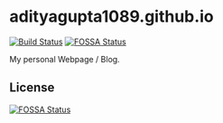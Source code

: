 # adityagupta1089.github.io
[![Build Status](https://travis-ci.com/adityagupta1089/adityagupta1089.github.io.svg?branch=master)](https://travis-ci.com/adityagupta1089/adityagupta1089.github.io)
[![FOSSA Status](https://app.fossa.io/api/projects/git%2Bgithub.com%2Fadityagupta1089%2Fadityagupta1089.github.io.svg?type=shield)](https://app.fossa.io/projects/git%2Bgithub.com%2Fadityagupta1089%2Fadityagupta1089.github.io?ref=badge_shield)

My personal Webpage / Blog.


## License
[![FOSSA Status](https://app.fossa.io/api/projects/git%2Bgithub.com%2Fadityagupta1089%2Fadityagupta1089.github.io.svg?type=large)](https://app.fossa.io/projects/git%2Bgithub.com%2Fadityagupta1089%2Fadityagupta1089.github.io?ref=badge_large)